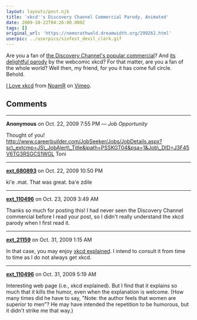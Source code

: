 ```yaml
---
layout: layouts/post.njk
title: 'xkcd''s Discovery Channel Commercial Parody, Animated'
date: 2009-10-22T04:26:00.000Z
tags: []
original_url: 'https://nemorathwald.dreamwidth.org/299262.html'
userpic: ../userpics/sinfest_devil_clerk.gif
---
```

Are you a fan of [the Discovery Channel's popular commercial](http://www.youtube.com/watch?v=at_f98qOGY0)? And [its delightful parody](http://xkcd.com/442/) by the webcomic xkcd? For that matter, are you a fan of the whole world? Well then, my friend, for you it has come full circle. Behold.

[I Love xkcd](http://vimeo.com/7151435) from [NoamR](http://vimeo.com/noamr) on [Vimeo](http://vimeo.com).

## Comments

---

**Anonymous** on Oct. 22, 2009 7:55 PM — *Job Opportunity*

Thought of you! http://www.careerbuilder.com/JobSeeker/Jobs/JobDetails.aspx?sc\_extcmp=JS\_JobAlert\_Title&ipath=PSSKGT04&psa=1&Job\_DID=J3F45V6TG3RSGCS1WGL Toni

---

**[ext_680893](https://www.dreamwidth.org/users/ext_680893)** on Oct. 22, 2009 10:50 PM

ki'e .mat. That was great. ba'e zdile

---

**[ext_110496](https://www.dreamwidth.org/users/ext_110496)** on Oct. 23, 2009 3:49 AM

Thanks so much for posting this! I had never seen the Discovery Channel commercial before I read your post, so I didn't really understand the xkcd parody when I first read it.

---

**[ext_21159](https://www.dreamwidth.org/users/ext_21159)** on Oct. 31, 2009 1:15 AM

In that case, you may enjoy [xkcd explained](http://xkcdexplained.com/). I intend to consult it from time to time as I do not always get xkcd.

---

**[ext_110496](https://www.dreamwidth.org/users/ext_110496)** on Oct. 31, 2009 5:19 AM

Interesting web page (i.e., xkcd explained). But I find that it explains so much that it kills the humor, even when the explanation is welcome. (How many times did he have to say, "Note: the author feels that women are superior to men"? He may have intended the repetition to be humorous, but it didn't strike me that way.)
